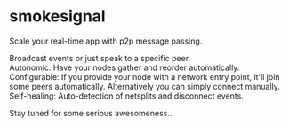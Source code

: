 # smokesignal

Scale your real-time app with p2p message passing.

Broadcast events or just speak to a specific peer.  
Autonomic: Have your nodes gather and reorder automatically.  
Configurable: If you provide your node with a network entry point, it'll join some peers automatically. Alternatively you can simply connect manually.  
Self-healing: Auto-detection of netsplits and disconnect events.

Stay tuned for some serious awesomeness...